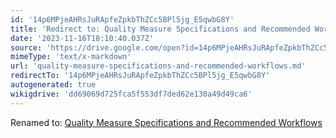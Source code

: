 ```yaml
---
id: '14p6MPjeAHRsJuRApfeZpkbThZCc5BPl5jg_E5qwbG8Y'
title: 'Redirect to: Quality Measure Specifications and Recommended Workflows'
date: '2023-11-16T18:10:40.037Z'
source: 'https://drive.google.com/open?id=14p6MPjeAHRsJuRApfeZpkbThZCc5BPl5jg_E5qwbG8Y'
mimeType: 'text/x-markdown'
url: 'quality-measure-specifications-and-recommended-workflows.md'
redirectTo: '14p6MPjeAHRsJuRApfeZpkbThZCc5BPl5jg_E5qwbG8Y'
autogenerated: true
wikigdrive: 'dd69069d725fca5f553df7ded62e130a49d49ca6'
---
```

Renamed to: [Quality Measure Specifications and Recommended Workflows](quality-measure-specifications-and-recommended-workflows.md)
